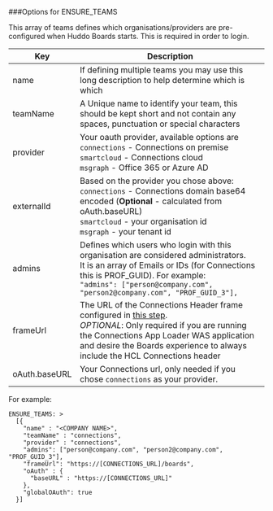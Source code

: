 ###Options for ENSURE_TEAMS

This array of teams defines which organisations/providers are pre-configured when Huddo Boards starts. This is required in order to login.


| Key           | Description                                                                                                                                                                                                                                                                      |
| ------------- | -------------------------------------------------------------------------------------------------------------------------------------------------------------------------------------------------------------------------------------------------------------------------------- |
| name          | If defining multiple teams you may use this long description to help determine which is which                                                                                                                                                                                    |
| teamName      | A Unique name to identify your team, this should be kept short and not contain any spaces, punctuation or special characters                                                                                                                                                     |
| provider      | Your oauth provider, available options are <br>`connections` - Connections on premise<br>`smartcloud` - Connections cloud<br>`msgraph` - Office 365 or Azure AD                                                                                                                  |
| externalId    | Based on the provider you chose above:<br>`connections` - Connections domain base64 encoded (**Optional** - calculated from oAuth.baseURL)<br>`smartcloud` - your organisation id<br>`msgraph` - your tenant id                                                    |
| admins        | Defines which users who login with this organisation are considered administrators.<br>It is an array of Emails or IDs (for Connections this is PROF_GUID). For example:<br>`"admins": ["person@company.com", "person2@company.com", "PROF_GUID_3"],`                            |
| frameUrl      | The URL of the Connections Header frame configured in [this step](/boards/connections/header-on-prem/).<br>_OPTIONAL_: Only required if you are running the Connections App Loader WAS application and desire the Boards experience to always include the HCL Connections header |
| oAuth.baseURL | Your Connections url, only needed if you chose `connections` as your provider.                                                                                                                                                                                                   |



For example:

    ENSURE_TEAMS: >
      [{
        "name" : "<COMPANY NAME>",
        "teamName" : "connections",
        "provider" : "connections",
        "admins": ["person@company.com", "person2@company.com", "PROF_GUID_3"],
        "frameUrl": "https://[CONNECTIONS_URL]/boards",
        "oAuth" : {
          "baseURL" : "https://[CONNECTIONS_URL]"
        },
        "globalOAuth": true
      }]
